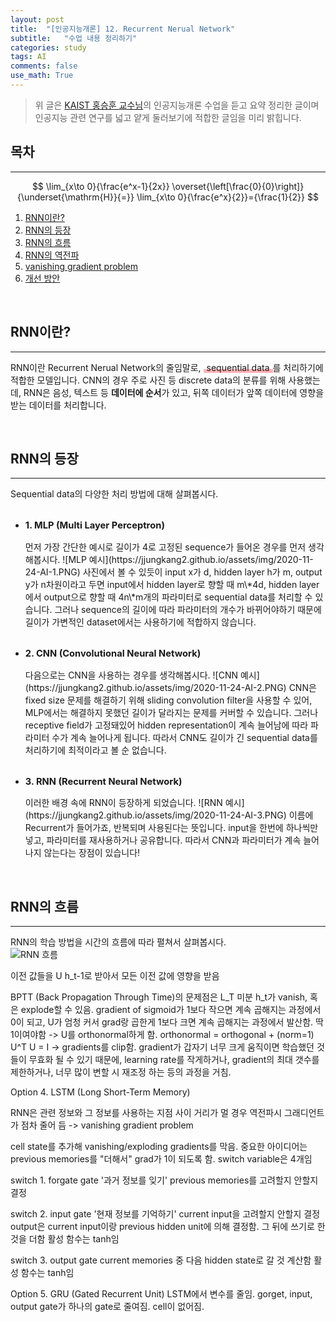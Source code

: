 ```yaml
---
layout: post  
title:  "[인공지능개론] 12. Recurrent Nerual Network"  
subtitle:   "수업 내용 정리하기"  
categories: study  
tags: AI  
comments: false
use_math: True
--- 
```


> 위 글은 [KAIST 홍승훈 교수님](https://maga33.github.io/)의 인공지능개론 수업을 듣고 요약 정리한 글이며    
> 인공지능 관련 연구를 넓고 얕게 둘러보기에 적합한 글임을 미리 밝힙니다.

## 목차

---  

$$
\lim_{x\to 0}{\frac{e^x-1}{2x}}
\overset{\left[\frac{0}{0}\right]}{\underset{\mathrm{H}}{=}}
\lim_{x\to 0}{\frac{e^x}{2}}={\frac{1}{2}}
$$  

1. [RNN이란?](#RNN이란?)  
2. [RNN의 등장](#RNN의-등장)  
3. [RNN의 흐름](#RNN의-흐름)
4. [RNN의 역전파](#RNN의-역전파)
5. [vanishing gradient problem](#vanishing-gradient-problem)
6. [개선 방안](#개선-방안)

<br>

## RNN이란?

---

RNN이란 Recurrent Nerual Network의 줄임말로, <span style="padding: 0 5px; background: linear-gradient(transparent 65%, #ffb2b7 66%, #ffb2b7 100%);">sequential data</span>를 처리하기에 적합한 모델입니다. CNN의 경우 주로 사진 등 discrete data의 분류를 위해 사용했는데, RNN은 음성, 텍스트 등 **데이터에 순서**가 있고, 뒤쪽 데이터가 앞쪽 데이터에 영향을 받는 데이터를 처리합니다.

<br>

## RNN의 등장  

---  

Sequential data의 다양한 처리 방법에 대해 살펴봅시다.

* <p style="font-size: 1.05em; font-weight: bold; margin-top: 32px">1. MLP (Multi Layer Perceptron)</p>  
  먼저 가장 간단한 예시로 길이가 4로 고정된 sequence가 들어온 경우를 먼저 생각해봅시다.  
  ![MLP 예시](https://jjungkang2.github.io/assets/img/2020-11-24-AI-1.PNG)  
  사진에서 볼 수 있듯이 input x가 d, hidden layer h가 m, output y가 n차원이라고 두면 input에서 hidden layer로 향할 때 m\*4d, hidden layer에서 output으로 향할 때 4n\*m개의 파라미터로 sequential data를 처리할 수 있습니다. 그러나 sequence의 길이에 따라 파라미터의 개수가 바뀌어야하기 때문에 길이가 가변적인 dataset에서는 사용하기에 적합하지 않습니다.  
  
* <p style="font-size: 1.05em; font-weight: bold; margin-top: 32px">2. CNN (Convolutional Neural Network)</p>  
  다음으로는 CNN을 사용하는 경우를 생각해봅시다.  
  ![CNN 예시](https://jjungkang2.github.io/assets/img/2020-11-24-AI-2.PNG)  
  CNN은 fixed size 문제를 해결하기 위해 sliding convolution filter을 사용할 수 있어, MLP에서는 해결하지 못했던 길이가 달라지는 문제를 커버할 수 있습니다. 그러나 receptive field가 고정돼있어 hidden representation이 계속 늘어남에 따라 파라미터 수가 계속 늘어나게 됩니다. 따라서 CNN도 길이가 긴 sequential data를 처리하기에 최적이라고 볼 순 없습니다.  
  
* <p style="font-size: 1.05em; font-weight: bold; margin-top: 32px">3. RNN (Recurrent Neural Network)</p>  
  이러한 배경 속에 RNN이 등장하게 되었습니다.
  ![RNN 예시](https://jjungkang2.github.io/assets/img/2020-11-24-AI-3.PNG)  
  이름에 Recurrent가 들어가죠, 반복되며 사용된다는 뜻입니다. input을 한번에 하나씩만 넣고, 파라미터를 재사용하거나 공유합니다. 따라서 CNN과 파라미터가 계속 늘어나지 않는다는 장점이 있습니다!

<br>

## RNN의 흐름  

---

RNN의 학습 방법을 시간의 흐름에 따라 펼쳐서 살펴봅시다.  
![RNN 흐름](https://jjungkang2.github.io/assets/img/2020-11-24-AI-4.PNG)  


  


이전 값들을 U h_t-1로 받아서 모든 이전 값에 영향을 받음

BPTT (Back Propagation Through Time)의 문제점은 L_T 미분 h_t가 vanish, 혹은 explode할 수 있음.
gradient of sigmoid가 1보다 작으면 계속 곱해지는 과정에서 0이 되고,
U가 엄청 커서 grad랑 곱한게 1보다 크면 계속 곱해지는 과정에서 발산함.
딱 1이여야함
-> U를 orthonormal하게 함.
orthonormal = orthogonal + (norm=1)
U^T U = I
-> gradients를 clip함.
gradient가 갑자기 너무 크게 움직이면 학습했던 것들이 무효화 될 수 있기 때문에, learning rate를 작게하거나, gradient의 최대 갯수를 제한하거나, 너무 많이 변할 시 재조정 하는 등의 과정을 거침.

Option 4. LSTM (Long Short-Term Memory)

RNN은 관련 정보와 그 정보를 사용하는 지점 사이 거리가 멀 경우 역전파시 그래디언트가 점차 줄어 듬 -> vanishing gradient problem

cell state를 추가해 vanishing/exploding gradients를 막음.
중요한 아이디어는 previous memories를 "더해서" grad가 1이 되도록 함.
switch variable은 4개임

switch 1. forgate gate
'과거 정보를 잊기'
previous memories를 고려할지 안할지 결정

switch 2. input gate
'현재 정보를 기억하기'
current input을 고려할지 안할지 결정
output은 current input이랑 previous hidden unit에 의해 결정함.
그 뒤에 쓰기로 한 것을 더함
활성 함수는 tanh임

switch 3. output gate
current memories 중 다음 hidden state로 갈 것 계산함
활성 함수는 tanh임

Option 5. GRU (Gated Recurrent Unit)
LSTM에서 변수를 줄임.
gorget, input, output gate가 하나의 gate로 줄여짐.
cell이 없어짐.